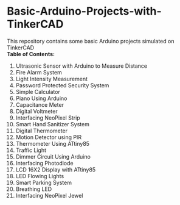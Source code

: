 # Basic-Arduino-Projects-with-TinkerCAD
This repository contains some basic Arduino projects simulated on TinkerCAD<br>
<b>Table of Contents: </b> <br>
<ol type="1">
<li> Ultrasonic Sensor with Arduino to Measure Distance </li>
<li> Fire Alarm System</li>
<li> Light Intensity Measurement</li>
<li> Password Protected Security System </li>
<li> Simple Calculator</li>
<li> Piano Using Arduino </li>
<li> Capacitance Meter </li>
<li> Digital Voltmeter </li>
<li> Interfacing NeoPixel Strip </li>
<li> Smart Hand Sanitizer System </li>
<li> Digital Thermometer </li>
<li> Motion Detector using PIR </li>
<li> Thermometer Using ATtiny85 </li>
<li> Traffic Light </li>
<li> Dimmer Circuit Using Arduino </li>
<li> Interfacing Photodiode </li>
<li> LCD 16X2 Display with ATtiny85 </li>
<li> LED Flowing Lights </li>
<li> Smart Parking System </li>
<li> Breathing LED </li>
<li> Interfacing NeoPixel Jewel</li>

